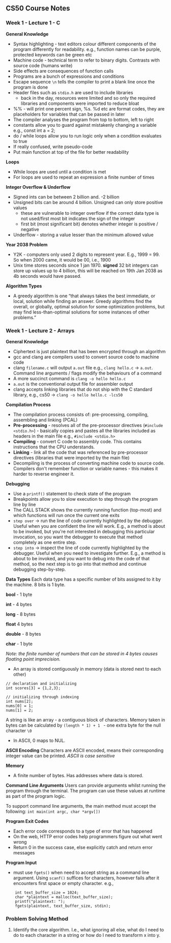 ## CS50 Course Notes

### Week 1 - Lecture 1 - C

**General Knowledge**
- Syntax highlighting - text editors colour different components of the program differently for readability. e.g., function names can be purple, protected keywords can be green etc
- Machine code - technical term to refer to binary digits. Contrasts with source code (humans write)
- Side effects are consequences of function calls
- Programs are a bunch of expressions and conditions
- Escape sequence `\n` tells the compiler to print a blank line once the program is done
- Header files such as `stdio.h` are used to include libraries
    - back in the day, resources were limited and so only the required libraries and components were imported to reduce bloat
- %% - will print one percent sign, %s. %d etc are format codes, they are placeholders for variables that can be passed in later
- The compiler analyses the program from top to bottom, left to right
- constants allow you to guard against mistakenly changing a variable e.g., const int a = 2;
- do / while loops allow you to run logic only when a condition evaluates to true
- If really confused, write pseudo-code
- Put main function at top of the file for better readability

**Loops**
- While loops are used until a condition is met
- For loops are used to repeat an expression a finite number of times

**Integer Overflow & Underflow**
- Signed ints can be between 2 billion and. -2 billion
- Unsigned bits can be around 4 billion. Unsigned can only store positive values
    - these are vulnerable to integer overflow if the correct data type is not used/first most bit indicates the sign of the integer
    - first bit (most significant bit) denotes whether integer is positive / negative
- Underflow - storing a value lesser than the minimum allowed value

**Year 2038 Problem**
- Y2K - computers only used 2 digits to represent year. E.g., 1999 = 99. So when 2000 came, it would be 00, i.e., 1900
- Unix time stores seconds since 1 jan 1970. **signed** 32 bit integers can store up values up to 4 billion, this will be reached on 19th Jan 2038 as 4b seconds would have passed.

**Algorithm Types**
- A greedy algorithm is one “that always takes the best immediate, or local, solution while finding an answer. Greedy algorithms find the overall, or globally, optimal solution for some optimization problems, but may find less-than-optimal solutions for some instances of other problems.”


### Week 1 - Lecture 2 - Arrays

**General Knowledge**
- Ciphertext is just plaintext that has been encrypted through an algorithm
- gcc and clang are compilers used to convert source code to machine code
- clang `filename.c` will output `a.out` file e.g., `clang hello.c` -> `a.out`. Command line arguments / flags modify the behaviours of a command
- A more succinct command is `clang -o hello hello.c`
- `a.out` is the conventional output file for assembler output
-  clang accepts linking libraries that do not ship with the C standard library, e.g., cs50 -> `clang -o hello hello.c -lcs50`

**Compilation Process**
- The compilation process consists of: pre-processing, compiling, assembling and linking (PCAL)
- **Pre-processing** - resolves all of the pre-processor directives (`#include <stdio.h>`) - basically copies and pastes all the libraries included as headers in the main file e.g., `#include <stdio.h>`
- **Compiling** - convert C code to assembly code. This contains instructions that the CPU understands.
- **Linking** - link all the code that was referenced by pre-processor directives (libraries that were imported by the main file)
- Decompiling is the process of converting machine code to source code. Compilers don't remember function or variable names - this makes it harder to reverse engineer it.

**Debugging**
- Use a `printf()` statement to check state of the program
- Breakpoints allow you to slow execution to step through the program line by line
- The CALL STACK shows the currently running function (top-most) and which functions will run once the current one exits
- `step over` -> run the line of code currently highlighted by the debugger. Useful when you are confident the line will work. E.g., a method is about to be invoked, but you're not interested in debugging this particular invocation, so you want the debugger to execute that method completely as one entire step.
- `step into` -> inspect the line of code currently highlighted by the debugger. Useful when you need to investigate further. E.g., a method is about to be invoked, and you want to debug into the code of that method, so the next step is to go into that method and continue debugging step-by-step.

**Data Types**
Each data type has a specific number of bits assigned to it by the machine. 8 bits is 1 byte.

**bool** - 1 byte

**int** - 4 bytes

**long** - 8 bytes

**float** 4 bytes

**double** - 8 bytes

**char** - 1 byte

*Note: the finite number of numbers that can be stored in 4 bytes causes floating point imprecision.*

- An array is stored contiguously in memory (data is stored next to each other)

```
// declaration and initializing
int scores[3] = {1,2,3};

// initializing through indexing
int nums[2];
nums[0] = 1;
nums[1] = 2;
```

A string is like an array - a contiguous block of characters. Memory taken in bytes can be calculated by `(length * 1) + 1 ` - one extra byte for the null character `\0`
- In ASCII, 0 maps to NUL.

**ASCII Encoding**
Characters are ASCII encoded, means their corresponding integer value can be printed.
*ASCII is case sensitive*

**Memory**
- A finite number of bytes. Has addresses where data is stored.

**Command Line Arguments**
Users can provide arguments whilst running the program through the terminal. The program can use these values at runtime as part of the program logic.

To support command line arguments, the main method must accept the following:
`int main(int argc, char *argv[])`

**Program Exit Codes**
- Each error code corresponds to a type of error that has happened
- On the web, HTTP error codes help programmers figure out what went wrong
- Return 0 in the success case, else explicitly catch and return error messages

**Program Input**
- must use `fgets()` when need to accept string as a command line argument. Using `scanf()` suffices for characters, however fails after it encounters first space or empty character.
e.g.,
```
    int text_buffer_size = 1024;
    char *plaintext = malloc(text_buffer_size);
    printf("plaintext: ");
    fgets(plaintext, text_buffer_size, stdin);
```

### Problem Solving Method
1. Identify the core algorithm. I.e., what ignoring all else, what do I need to do to each character in a string or how do I need to transform x into y. 